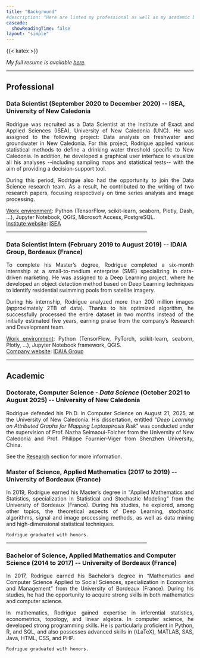 ```yaml
---
title: "Background"
#description: "Here are listed my professional as well as my academic backgrounds."
cascade:
  showReadingTime: false
layout: "simple"
---
```

{{< katex >}}

_My full resume is available [here](resume.pdf)._

<hr>

## Professional

### Data Scientist (September 2020 to December 2020) -- ISEA, University of New Caledonia

<span style='text-align: justify;'>

Rodrigue was recruited as a Data Scientist at the Institute of Exact and Applied Sciences (ISEA), University of New Caledonia (UNC). He was assigned to the following project: Data analysis on freshwater and groundwater in New Caledonia.
For this project, Rodrigue applied various statistical methods to define a drinking water threshold specific to New Caledonia. In addition, he developed a graphical user interface to visualize all his analyses --including sampling maps and statistical tests-- with the aim of providing a decision-support tool.

During this period, Rodrigue also had the opportunity to join the Data Science research team. As a result, he contributed to the writing of two research papers, focusing respectively on time series analysis and image processing.

<u>Work environment</u>: Python (TensorFlow, scikit-learn, seaborn, Plotly, Dash, ...), Jupyter Notebook, QGIS, Microsoft Access, PostgreSQL.\
<u>Institute website</u>: <a href="https://isea.unc.nc/" target="_blank">ISEA</a>

</span>

<hr style="width:75%">

### Data Scientist Intern (February 2019 to August 2019) -- IDAIA Group, Bordeaux (France)

<span style='text-align: justify;'>

To complete his Master’s degree, Rodrigue completed a six-month internship at a small-to-medium enterprise (SME) specializing in data-driven marketing. He was assigned to a Deep Learning project, where he developed an object detection method based on Deep Learning techniques to identify residential swimming pools from satellite imagery.

During his internship, Rodrigue analyzed more than 200 million images (approximately 2TB of data). Thanks to his optimized algorithm, he successfully processed the entire dataset in two months instead of the initially estimated five years, earning praise from the company’s Research and Development team.

<u>Work environment</u>: Python (TensorFlow, PyTorch, scikit-learn, seaborn, Plotly, ...), Jupyter Notebook framework, QGIS.\
<u>Company website</u>: <a href="https://www.idaia.group/" target="_blank">IDAIA Group</a>

</span>

<hr>

## Academic

### Doctorate, Computer Science - _Data Science_ (October 2021 to August 2025) -- University of New Caledonia

<span style='text-align: justify;'>

Rodrigue defended his Ph.D. in Computer Science on August 21, 2025, at the University of New Caledonia. His dissertation, entitled "_Deep Learning on Attributed Graphs for Mapping Leptospirosis Risk_" was conducted under the supervision of Prof. Nazha Selmaoui-Folcher from the University of New Caledonia and Prof. Philippe Fournier-Viger from Shenzhen University, China.

See the <a href="../research">Research</a> section for more information.

</span>

### Master of Science, Applied Mathematics (2017 to 2019) -- University of Bordeaux (France)

<span style='text-align: justify;'>

In 2019, Rodrigue earned his Master’s degree in "Applied Mathematics and Statistics, specialization in Statistical and Stochastic Modeling" from the University of Bordeaux (France).
During his studies, he explored, among other topics, the theoretical aspects of Deep Learning, stochastic algorithms, signal and image processing methods, as well as data mining and high-dimensional statistical techniques.

    Rodrigue graduated with honors.

</span>

<hr style="width:75%">

### Bachelor of Science, Applied Mathematics and Computer Science (2014 to 2017) -- University of Bordeaux (France)

<span style='text-align: justify;'>

In 2017, Rodrigue earned his Bachelor’s degree in “Mathematics and Computer Science Applied to Social Sciences, specialization in Economics and Management” from the University of Bordeaux (France).
During his studies, he had the opportunity to acquire strong skills in both mathematics and computer science.

In mathematics, Rodrigue gained expertise in inferential statistics, econometrics, topology, and linear algebra.
In computer science, he developed strong programming skills. He is particularly proficient in Python, R, and SQL, and also possesses advanced skills in \(\LaTeX\), MATLAB, SAS, Java, HTML, CSS, and PHP.

    Rodrigue graduated with honors.

</span>
